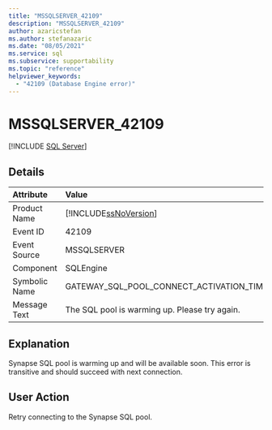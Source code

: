 ```yaml
---
title: "MSSQLSERVER_42109"
description: "MSSQLSERVER_42109"
author: azaricstefan
ms.author: stefanazaric
ms.date: "08/05/2021"
ms.service: sql
ms.subservice: supportability
ms.topic: "reference"
helpviewer_keywords:
  - "42109 (Database Engine error)"
---
```

# MSSQLSERVER_42109

 [!INCLUDE [SQL Server](../../includes/applies-to-version/sqlserver.md)]
  
## Details  
  
| Attribute | Value |  
| :-------- | :---- |  
|Product Name|[!INCLUDE[ssNoVersion](../../includes/ssnoversion-md.md)]|  
|Event ID|42109|  
|Event Source|MSSQLSERVER|  
|Component|SQLEngine|  
|Symbolic Name|GATEWAY_SQL_POOL_CONNECT_ACTIVATION_TIMEOUT|  
|Message Text|The SQL pool is warming up. Please try again.|  
  
## Explanation  

Synapse SQL pool is warming up and will be available soon. This error is transitive and should succeed with next connection.
  
## User Action  

Retry connecting to the Synapse SQL pool.
